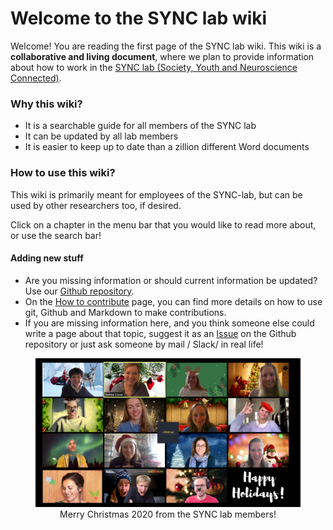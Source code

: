 # Welcome to the SYNC lab wiki



Welcome! You are reading the first page of the SYNC lab wiki. This wiki is a **collaborative and living document**, where we plan to provide information about how to work in the [SYNC lab (Society, Youth and Neuroscience Connected)](https://erasmus-synclab.nl/).



### Why this wiki?

- It is a searchable guide for all members of the SYNC lab 
- It can be updated by all lab members
- It is easier to keep up to date than a zillion different Word documents 


### How to use this wiki?

This wiki is primarily meant for employees of the SYNC-lab, but can be used by other researchers too, if desired.

Click on a chapter in the menu bar that you would like to read more about, or use the search bar!

#### Adding new stuff

- Are you missing information or should current information be updated? Use our [Github repository](https://github.com/eur-synclab/eur-synclab.github.io).
- On the [How to contribute](./about/contribute) page, you can find more details on how to use git, Github and Markdown to make contributions.
- If you are missing information here, and you think someone else could write a page about that topic, suggest it as an [Issue](https://github.com/eur-synclab/eur-synclab.github.io/issues) on the Github repository or just ask someone by mail / Slack/ in real life!



<p style="text-align:center"><figure style="text-align:center"><img src="./img/SYNC_kerst2020.png" alt="The SYNC lab at Christmas" width="800" /><figcaption style="text-align:center">Merry Christmas 2020 from the SYNC lab members!</figcaption></figure></p>

